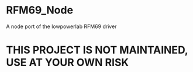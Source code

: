 # RFM69_Node
A node port of the lowpowerlab RFM69 driver

# THIS PROJECT IS NOT MAINTAINED, USE AT YOUR OWN RISK
